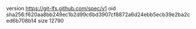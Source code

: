 version https://git-lfs.github.com/spec/v1
oid sha256:f620aa8bb249ec1b2d99c6bd3907cf8872a6d24ebb5ecb39e2ba2ced6b708b14
size 12790
